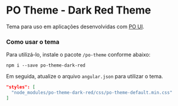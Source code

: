 # PO Theme - Dark Red Theme

Tema para uso em aplicações desenvolvidas com [PO UI](http://po-ui.io).

### Como usar o tema

Para utilizá-lo, instale o pacote `/po-theme` conforme abaixo:

```
npm i --save po-theme-dark-red
```

Em seguida, atualize o arquivo `angular.json` para utilizar o tema.

```json
"styles": [
  "node_modules/po-theme-dark-red/css/po-theme-default.min.css"
]
```